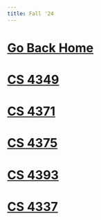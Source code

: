 ```yaml
---
title: Fall '24
---
```


# [Go Back Home](../index.md)

# [CS 4349](../Fall-24/CS%204349%20Algo/4349-Home.md)

# [CS 4371](../Fall-24/CS%204371%20Big%20Data/4371-Home.md)

# [CS 4375](../Fall-24/CS%204375%20ML/4375-Home.md)

# [CS 4393](../Fall-24/CS%204393%20Security/4393-Home.md)

# [CS 4337](../Fall-24/CS%204337%20Paradigms/4337-Home.md)
